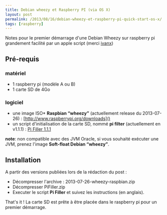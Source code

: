 ```yaml
---
title: Debian wheezy et Raspberry PI (via OS X)
layout: post
permalink: /2013/08/16/debian-wheezy-et-raspberry-pi-quick-start-os-x/
tags: [raspberry]
---
```

Notes pour le premier démarrage d'une Debian Wheezy sur raspberry pi grandement facilité par un apple script (merci [ivanx][1])

## Pré-requis

### matériel

  * 1 raspberry pi (modèle A ou B)
  * 1 carte SD de 4Go

### logiciel

  * une image ISO* **Raspbian “wheezy”** (actuellement release du 2013-07-26) : [http://www.raspberrypi.org/downloads]()
  * un script d'initialisation de la carte SD, nommé **pi filter** (actuellement en v1.1.1) : [Pi Filler 1.1.1][2]

**note**:  non compatible avec des JVM Oracle, si vous souhaité exécuter une JVM, prenez l'image **Soft-float Debian “wheezy”**.

## Installation

A partir des versions publiées lors de la rédaction du post :

  * Décompresser l'archive : 2013-07-26-wheezy-raspbian.zip
  * Décompresser PiFiller.zip
  * Executer le script **Pi Filler** et suivez les instructions (en anglais).

That's it ! La carte SD est prête à être placée dans le raspberry pi pour un premier démarrage.

 [1]: http://ivanx.com/
 [2]: http://ivanx.com/raspberrypi/files/PiFiller.zip